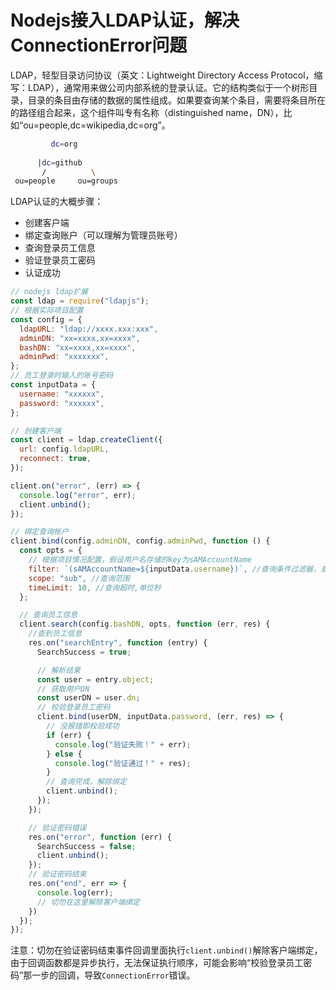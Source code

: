 # Nodejs接入LDAP认证，解决ConnectionError问题

LDAP，轻型目录访问协议（英文：Lightweight Directory Access Protocol，缩写：LDAP），通常用来做公司内部系统的登录认证。它的结构类似于一个树形目录，目录的条目由存储的数据的属性组成。如果要查询某个条目，需要将条目所在的路径组合起来，这个组件叫专有名称（distinguished name，DN），比如“ou=people,dc=wikipedia,dc=org”。

```bash
         dc=org
 
      |dc=github
       /          \
 ou=people     ou=groups
```

LDAP认证的大概步骤：

* 创建客户端
* 绑定查询账户（可以理解为管理员账号）
* 查询登录员工信息
* 验证登录员工密码
* 认证成功

```js
// nodejs ldap扩展
const ldap = require("ldapjs");
// 根据实际项目配置
const config = {
  ldapURL: "ldap://xxxx.xxx:xxx",
  adminDN: "xx=xxxx,xx=xxxx",
  bashDN: "xx=xxxx,xx=xxxx",
  adminPwd: "xxxxxxx",
};
// 员工登录时输入的账号密码
const inputData = {
  username: "xxxxxx",
  password: "xxxxxx",
};

// 创建客户端
const client = ldap.createClient({
  url: config.ldapURL,
  reconnect: true,
});

client.on("error", (err) => {
  console.log("error", err);
  client.unbind();
});

// 绑定查询帐户
client.bind(config.adminDN, config.adminPwd, function () {
  const opts = {
    // 根据项目情况配置，假设用户名存储的key为sAMAccountName
    filter: `(sAMAccountName=${inputData.username})`, //查询条件过滤器，查找指定用户名的账号信息
    scope: "sub", //查询范围
    timeLimit: 10, //查询超时,单位秒
  };

  // 查询员工信息
  client.search(config.bashDN, opts, function (err, res) {
    //查到员工信息
    res.on("searchEntry", function (entry) {
      SearchSuccess = true;

      // 解析结果
      const user = entry.object;
      // 获取用户DN
      const userDN = user.dn;
      // 校验登录员工密码
      client.bind(userDN, inputData.password, (err, res) => {
        // 没报错即校验成功
        if (err) {
          console.log("验证失败！" + err);
        } else {
          console.log("验证通过！" + res);
        }
        // 查询完成，解除绑定
        client.unbind();
      });
    });

    // 验证密码错误
    res.on("error", function (err) {
      SearchSuccess = false;
      client.unbind();
    });
    // 验证密码结束
    res.on("end", err => {
      console.log(err);
      // 切勿在这里解除客户端绑定
    })
  });
});
```

注意：切勿在验证密码结束事件回调里面执行```client.unbind()```解除客户端绑定，由于回调函数都是异步执行，无法保证执行顺序，可能会影响“校验登录员工密码”那一步的回调，导致```ConnectionError```错误。